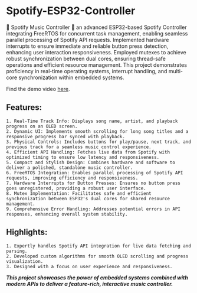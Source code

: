 # Spotify-ESP32-Controller
🎵 Spotify Music Controller 🎵 an advanced ESP32-based Spotify Controller integrating FreeRTOS for concurrent task management, enabling seamless parallel processing of Spotify API requests. Implemented hardware interrupts to ensure immediate and reliable button press detection, enhancing user interaction responsiveness. Employed mutexes to achieve robust synchronization between dual cores, ensuring thread-safe operations and efficient resource management. This project demonstrates proficiency in real-time operating systems, interrupt handling, and multi-core synchronization within embedded systems.

Find the demo video [here](https://drive.google.com/file/d/1WGF0odx94TxJIQe2uF5W6il286SFcw9s/view?usp=sharing).


## Features:
    1. Real-Time Track Info: Displays song name, artist, and playback progress on an OLED screen.
    2. Dynamic UI: Implements smooth scrolling for long song titles and a responsive progress bar synced with playback.
    3. Physical Controls: Includes buttons for play/pause, next track, and previous track for a seamless music control experience.
    4. Efficient API Handling: Fetches live data from Spotify with optimized timing to ensure low latency and responsiveness.
    5. Compact and Stylish Design: Combines hardware and software to deliver a polished, standalone music controller.
    6. FreeRTOS Integration: Enables parallel processing of Spotify API requests, improving efficiency and responsiveness.
    7. Hardware Interrupts for Button Presses: Ensures no button press goes unregistered, providing a robust user interface.
    8. Mutex Implementation: Facilitates safe and efficient synchronization between ESP32's dual cores for shared resource management.
    9. Comprehensive Error Handling: Addresses potential errors in API responses, enhancing overall system stability.

## Highlights:
    1. Expertly handles Spotify API integration for live data fetching and parsing.
    2. Developed custom algorithms for smooth OLED scrolling and progress visualization.
    3. Designed with a focus on user experience and responsiveness.
    
***This project showcases the power of embedded systems combined with modern APIs to deliver a feature-rich, interactive music controller.***
